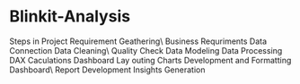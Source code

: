 # Blinkit-Analysis
Steps in Project 
Requirement Geathering\ Business Requriments 
Data Connection
Data Cleaning\ Quality Check
Data Modeling
Data Processing 
DAX Caculations
Dashboard Lay outing
Charts Development and Formatting
Dashboard\ Report Development
Insights Generation

